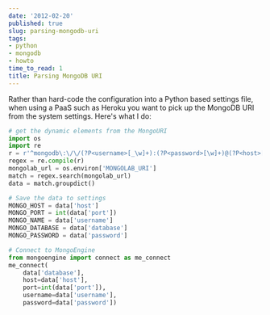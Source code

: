 ```yaml
---
date: '2012-02-20'
published: true
slug: parsing-mongodb-uri
tags:
- python
- mongodb
- howto
time_to_read: 1
title: Parsing MongoDB URI
---
```


Rather than hard-code the configuration into a Python based settings
file, when using a PaaS such as Heroku you want to pick up the MongoDB
URI from the system settings. Here's what I do:

``` python
# get the dynamic elements from the MongoURI
import os
import re
r = r'^mongodb\:\/\/(?P<username>[_\w]+):(?P<password>[\w]+)@(?P<host>[\.\w]+):(?P<port>\d+)/(?P<database>[_\w]+)$'
regex = re.compile(r)
mongolab_url = os.environ['MONGOLAB_URI']
match = regex.search(mongolab_url)
data = match.groupdict()

# Save the data to settings
MONGO_HOST = data['host']
MONGO_PORT = int(data['port'])
MONGO_NAME = data['username']
MONGO_DATABASE = data['database']
MONGO_PASSWORD = data['password']

# Connect to MongoEngine
from mongoengine import connect as me_connect
me_connect(
    data['database'], 
    host=data['host'], 
    port=int(data['port']), 
    username=data['username'], 
    password=data['password'])    
```
